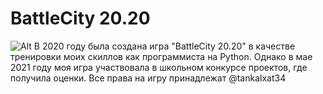 # BattleCity 20.20


![Alt](https://sun9-29.userapi.com/impg/9-vjcj1ZZ14F707UNnWEsfkyKOgndU8Aoq5cbg/SkC9KN7L2a0.jpg?size=72x72&quality=96&sign=6c72860299d55554f8594f7699a82a85&type=album "slide")
В 2020 году была создана игра "BattleCity 20.20" в качестве тренировки моих скиллов как программиста на Python. Однако в мае 2021 году моя игра участвовала в школьном конкурсе проектов, где получила оценки. Все права на игру принадлежат @tankalxat34
